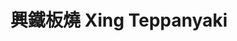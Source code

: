 ---
title: "興鐵板燒 Xing Teppanyaki"
description: "興鐵板燒 Xing Teppanyaki"
layout: shop
keywords:
  - 美食競賽
  - 台灣美食
  - 美食精選
datePublished: "2025-06-30"
dateModified: "2025-07-02"
city: "台北市"
district: "中正區"
address: "台北市中正區仁愛路二段7號"
phone: "0223970568"
geo: "25.038483070157287, 121.52581882558768"
google_map: "https://maps.app.goo.gl/XAD2wKJgH2CiNBnb7"
footinder: "https://footinder.com.tw/%E5%8F%B0%E5%8C%97%E5%B8%82%E4%B8%AD%E6%AD%A3%E5%8D%80/31091/"
official: "https://www.instagram.com/xing_teppanyaki/"
award:
  - name: "500盤"
    year: "2024"
    entries:
      - dishes:
          - "黃金雞排"

---